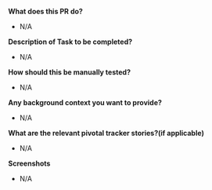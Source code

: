 ****What does this PR do?**** 
- N/A

****Description of Task to be completed?**** 
- N/A

****How should this be manually tested?**** 
- N/A

****Any background context you want to provide?**** 
- N/A

****What are the relevant pivotal tracker stories?(if applicable)**** 
- N/A

****Screenshots****
- N/A
